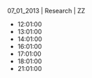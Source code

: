 07_01_2013 | Research | ZZ 
* 12:01:00
* 13:01:00
* 14:01:00
* 16:01:00
* 17:01:00
* 18:01:00
* 21:01:00
